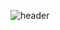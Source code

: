 ![header](https://capsule-render.vercel.app/api?type=wave&color=auto&height=200&section=header&text=Seo%20Ji%20Woo&fontSize=80)
